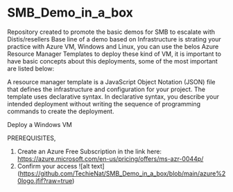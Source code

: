 # SMB_Demo_in_a_box
Repository created to promote the basic demos for SMB to escalate with Distis/resellers
Base line of a demo based on Infrastructure is strating your practice with Azure VM, Windows and Linux, you can use the belos Azure Resource Manager Templates to deploy these kind of VM, it is important to have basic concepts about this deployments, some of the most important are listed below:

A resource manager template is a JavaScript Object Notation (JSON) file that defines the infrastructure and configuration for your project. The template uses declarative syntax. In declarative syntax, you describe your intended deployment without writing the sequence of programming commands to create the deployment.

Deploy a Windows VM

PREREQUISITES,
1. Create an Azure Free Subscription in the link here: https://azure.microsoft.com/en-us/pricing/offers/ms-azr-0044p/
2. Confirm your access 
![alt text] (https://github.com/TechieNat/SMB_Demo_in_a_box/blob/main/azure%20logo.jfif?raw=true)
